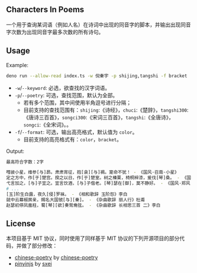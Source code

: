 ## Characters In Poems

一个用于查询某词语（例如人名）在诗词中出现的同音字的脚本，并输出出现同音字次数为出现同音字最多次数的所有诗句。

## Usage

Example:

```bash
deno run --allow-read index.ts -w 倪秦宇 -p shijing,tangshi -f bracket 
```

- `-w`/`--keyword`: 必选，欲查找的汉字词语。
- `-p`/`--poetry`: 可选，查找范围，默认为全部。
    - 若有多个范围，其中间使用半角逗号进行分隔；
    - 目前支持的查找范围有：`shijing`:《诗经》，`chuci`:《楚辞》，`tangshi300`:《唐诗三百首》，`songci300`:《宋词三百首》，`tangshi`:《全唐诗》，`songci`:《全宋词》。。
- `-f`/`--format`: 可选，输出高亮格式，默认值为 `color`。
    - 目前支持的高亮格式有：`color`，`bracket`。

Output:

```bash
最高符合字数：2字

嘒彼小星，维参[与]昴。肃肃宵征，抱[衾][与]裯。寔命不犹！ - 《国风·召南·小星》
定之方中，作[于]楚宫。揆之以日，作[于]楚室。树之榛栗，椅桐梓漆，爰伐[琴]桑。 - 《国风·鄘风·定之方中》
弋言加之，[与]子宜之。宜言饮酒，[与]子偕老。[琴]瑟在[御]，莫不静好。 - 《国风·郑风·女曰鸡鸣》
# ...
[玉]阶生白露，夜久[侵]罗袜。 - 《相和歌辞 玉阶怨》李白
就中云幕椒房亲，赐名大国虢[与][秦]。 - 《杂曲歌辞 丽人行》杜甫
赵瑟初停凤凰柱，蜀[琴][欲]奏鸳鸯弦。 - 《杂曲歌辞 长相思三首 二》李白
```

## License

本项目基于 MIT 协议，同时使用了同样基于 MIT 协议的下列开源项目的部分代码，并做了部分修改：

- [chinese-poetry](https://github.com/chinese-poetry/chinese-poetry) by [chinese-poetry](https://github.com/chinese-poetry)
- [pinyinjs](https://github.com/sxei/pinyinjs) by [sxei](https://github.com/sxei)